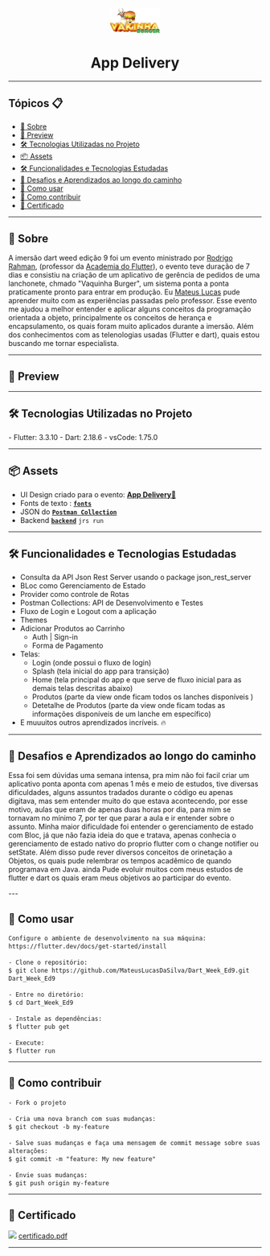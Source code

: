<p align="center">
    <img src="assets\images\logo.png" width="100" alt="Logo App Filmes"/>
</p>

<h1 align="center">App Delivery</h1>

---

<h2>Tópicos 📋</h2>

   <p>

   - [📖 Sobre](#-sobre)
   - [📱 Preview](#-preview)
   - [🛠️ Tecnologias Utilizadas no Projeto](#%EF%B8%8F-🛠️Tecnologias-Utilizadas-no-Projeto)
   - [📦 Assets](#-assets)
   - [🛠️ Funcionalidades e Tecnologias Estudadas](#%EF%B8%8F-funcionalidades-e-tecnologias-estudadas)
   - [🤯 Desafios e Aprendizados ao longo do caminho](#-desafios-e-aprendizados-ao-longo-do-caminho)
   - [🤔 Como usar](#-como-usar)
   - [💪 Como contribuir](#-como-contribuir)
   - [📝 Certificado](#-certificado)

   </p>

---

<h2>📖 Sobre</h2>
<p>
    A imersão dart weed edição 9 foi um evento ministrado por <a href="https://github.com/rodrigorahman">Rodrigo Rahman</a>, (professor da <a href="http://academiadoflutter.com.br/">Academia do Flutter</a>), o evento teve duração de 7 dias  e consistiu na criação de um aplicativo de gerência de pedidos de uma lanchonete, chmado "Vaquinha Burger", um sistema ponta a ponta praticamente pronto para entrar em produção. Eu <a href="https://github.com/MateusLucasDaSilva">Mateus Lucas</a> pude aprender muito com as experiências passadas pelo professor. Esse evento me ajudou a melhor entender e aplicar alguns conceitos da programação orientada a objeto, principalmente os conceitos de herança e encapsulamento, os quais foram muito aplicados durante a imersão. Além dos conhecimentos com as telenologias usadas (Flutter e dart), quais estou buscando me tornar especialista.

</p>


---


<h2>📱 Preview</h2>

<p> </p>


---
<h2>🛠️ Tecnologias Utilizadas no Projeto</h2>
  - Flutter: 3.3.10
  - Dart: 2.18.6
  - vsCode: 1.75.0


---


<h2>📦 Assets</h2>

- UI Design criado para o evento: <a href="https://www.figma.com/file/02eLp1LEMaZNbolCNBSyKA/Delivery-App?node-id=4777%3A233&t=dfYp5FJNF7u9f2FC-1">**App Delivery📱**</a>
- Fonts de texto : <a href="https://drive.google.com/file/d/1pOU2LEhodnJmK2jzwJWcfsMNpCl6T7JQ/view?usp=share_link
">**`fonts`**</a>
- JSON do <a href="https://drive.google.com/file/d/1T87zMkOjIGl9-pUppl7ke5CwNNaQg_50/view?usp=share_link">**`Postman Collection`**</a>
- Backend <a href="https://drive.google.com/file/d/1XNCH9Uqs0wsBou6gPX1TQMfxNDEDCwCX/view?usp=share_link">**`backend`**</a> ``` jrs run ```


---

<h2>🛠️ Funcionalidades e Tecnologias Estudadas</h2>

- Consulta da API Json Rest Server usando o package json_rest_server
- BLoc como Gerenciamento de Estado
- Provider como controle de Rotas
- Postman Collections: API de Desenvolvimento e Testes
- Fluxo de Login e Logout com a aplicação
- Themes
- Adicionar Produtos ao Carrinho 
  - Auth | Sign-in
  - Forma de Pagamento 
- Telas: 
  - Login (onde possui o fluxo de login)
  - Splash (tela inicial do app para transição)
  - Home (tela principal do app e que serve de fluxo inicial para as demais telas descritas abaixo)
  - Produtos (parte da view onde ficam todos os lanches disponíveis )
  - Detetalhe de Produtos (parte da view onde ficam todas as informações disponíveis de um lanche em específico)
- E muuuitos outros aprendizados incríveis. 🔥
   </p>

---


<h2>🤯 Desafios e Aprendizados ao longo do caminho</h2>

<p>
    Essa foi sem dúvidas uma semana intensa, pra mim não foi facil criar um aplicativo ponta aponta com apenas 1 mês e meio de estudos, tive diversas dificuldades, alguns assuntos tradados durante o código eu apenas digitava, mas sem entender muito do que estava acontecendo, por esse motivo, aulas que eram de apenas duas horas por dia, para mim se tornavam no mínimo 7, por ter que parar a aula e ir entender sobre o assunto. Minha maior dificuldade foi entender o gerenciamento de estado com Bloc, já que não fazia ideia do que e tratava, apenas conhecia o gerenciamento de estado nativo do proprio flutter com o change notifier ou setState. Além disso pude rever diversos conceitos de orinetação a Objetos, os quais pude relembrar os tempos acadêmico de quando programava em Java. ainda Pude evoluir muitos com meus estudos de flutter e dart os quais eram meus objetivos ao participar do evento.
</p>
---

<h2>🤔 Como usar</h2>

   ```
   Configure o ambiente de desenvolvimento na sua máquina:
   https://flutter.dev/docs/get-started/install

   - Clone o repositório:
   $ git clone https://github.com/MateusLucasDaSilva/Dart_Week_Ed9.git Dart_Week_Ed9

   - Entre no diretório:
   $ cd Dart_Week_Ed9

   - Instale as dependências:
   $ flutter pub get

   - Execute:
   $ flutter run
   ```

---


<h2>💪 Como contribuir</h2>

   ```
   - Fork o projeto 

   - Cria uma nova branch com suas mudanças:
   $ git checkout -b my-feature

   - Salve suas mudanças e faça uma mensagem de commit message sobre suas alterações:
   $ git commit -m "feature: My new feature"

   - Envie suas mudanças:
   $ git push origin my-feature
   ```

---

<h2>📝 Certificado</h2>

![](https://user-images.githubusercontent.com/101568163/217027852-76333a2c-2724-472c-aa58-ddf27d6ae90b.jpg)
[certificado.pdf](https://github.com/MateusLucasDaSilva/Dart_Week_Ed9/files/10665122/certificado.pdf)


---

